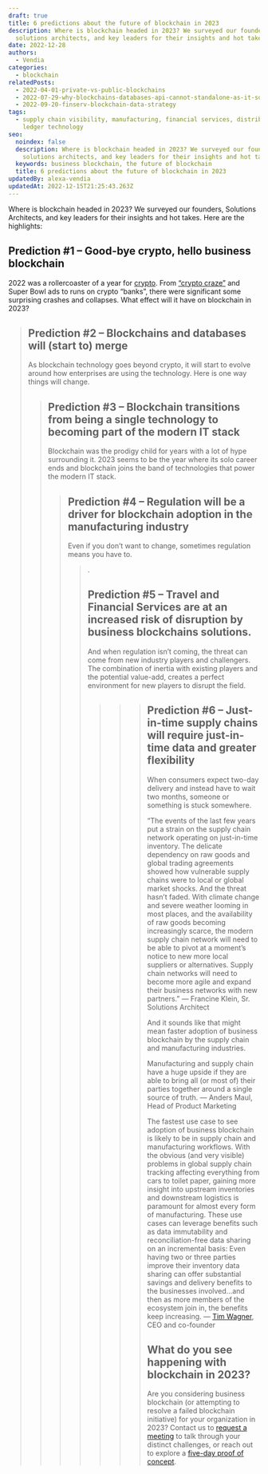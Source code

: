 ```yaml
---
draft: true
title: 6 predictions about the future of blockchain in 2023
description: Where is blockchain headed in 2023? We surveyed our founders,
  solutions architects, and key leaders for their insights and hot takes.
date: 2022-12-28
authors:
  - Vendia
categories:
  - blockchain
relatedPosts:
  - 2022-04-01-private-vs-public-blockchains
  - 2022-07-29-why-blockchains-databases-api-cannot-standalone-as-it-solutions
  - 2022-09-20-finserv-blockchain-data-strategy
tags:
  - supply chain visibility, manufacturing, financial services, distributed
    ledger technology
seo:
  noindex: false
  description: Where is blockchain headed in 2023? We surveyed our founders,
    solutions architects, and key leaders for their insights and hot takes.
  keywords: business blockchain, the future of blockchain
  title: 6 predictions about the future of blockchain in 2023
updatedBy: alexa-vendia
updatedAt: 2022-12-15T21:25:43.263Z
---
```


Where is blockchain headed in 2023? We surveyed our founders, Solutions Architects, and key leaders for their insights and hot takes. Here are the highlights:

## Prediction #1 – Good-bye crypto, hello business blockchain

2022 was a rollercoaster of a year for [crypto](https://www.cnbc.com/cryptoworld/). From [“crypto craze”](https://www.npr.org/2022/06/17/1105343423/cryptocurrencies-winter-crash-bitcoin-celcius) and Super Bowl ads to runs on crypto “banks”, there were significant some surprising crashes and collapses. What effect will it have on blockchain in 2023?

<BlockQuote author="Shruthi Rao, CBO and co-founder" text= In light of the recent crypto meltdown, people will have renewed skepticism towards anything with “blockchain” in the name. As we know, crypto requires blockchain, but blockchain has many uses outside crypto. Regardless, the current environment means enterprises will focus more on real solutions for tangible problems and with clear ROI. That’s why 2023 will be the year of business blockchain — where the mystery and hype is left out, and the focus is on delivering blockchain solutions for enterprises.  text="In light of the recent crypto meltdown, people will have renewed skepticism towards anything with “blockchain” in the name. As we know, crypto requires blockchain, but blockchain has many uses outside crypto. Regardless, the current environment means enterprises will focus more on real solutions for tangible problems and with clear ROI. That’s why 2023 will be the year of business blockchain — where the mystery and hype is left out, and the focus is on delivering blockchain solutions for enterprises. " />

## Prediction #2 – Blockchains and databases will (start to) merge

As blockchain technology goes beyond crypto, it will start to evolve around how enterprises are using the technology. Here is one way things will change. 

<BlockQuote author="Tim Wagner, CEO and co-founder" text="This is really going to take more like a quarter century, but the process of blockchains and databases merging has begun. The use of blockchain at enterprises is really a form of a distributed database, where the “distributed” now means across partners, clouds, and regions, not just within a single AWS or Azure account. [Deterministic database](https://www.vendia.com/blog/data-sharing-deterministic-databases) theory and blockchain theory are already on a convergence path at the research level. The news just hasn’t made its way to the general public yet. 2023 will start to accelerate this merger." />

## Prediction #3 – Blockchain transitions from being a single technology to becoming part of the modern IT stack

Blockchain was the prodigy child for years with a lot of hype surrounding it. 2023 seems to be the year where its solo career ends and blockchain joins the band of technologies that power the modern IT stack.

<BlockQuote author="James Gimourginas, Director of Solutions Architecture and Customer Success" text="When’s the last time you talked about page-level locks in an Oracle database or internal scaling algorithms in a distributed NoSQL cloud database? T Never, right? Blockchain is on a similar path. As a technology, it will be adopted as solutions that [blend it](https://www.vendia.com/blog/venn-diagramming-vendia-share) with other enterprise technologies — both new and old. Businesses will buy solutions that just happen to incorporate distributed ledgers, gaining benefits from immutable data." />

## Prediction #4 – Regulation will be a driver for blockchain adoption in the manufacturing industry 

Even if you don’t want to change, sometimes regulation means you have to. 

<BlockQuote text="The Food and Beverage and Semiconductor industries face potential regulation and increased government focus on security and reliability. These regulations will require the industry to adopt business [blockchain solutions](https://www.vendia.com/blog/how-blockchain-makes-supply-chains-predictable) that span supply chains within the respective industries." author="Vikrant Kahlir, Tech Lead, Data and Web3" />

. 

## Prediction #5 – Travel and Financial Services are at an increased risk of disruption by business blockchains solutions.

And when regulation isn’t coming, the threat can come from new industry players and challengers. The combination of inertia with existing players and the potential value-add, creates a perfect environment for new players to disrupt the field. 

<BlockQuote author="Anders Maul, Head of Product Marketing" text="The financial services and travel industries are both still relying heavily on manual processing for managing transactions and settlements for the many partners in the highly fragmented industries. Both industries are ripe for disruption. There is a lot of value to be captured by using a business blockchain to connect multiple parties and [automating](https://www.vendia.com/blog/real-time-everything) many of the manual workflows." />

<BlockQuote text="Insurance is ripe for a shake-up. Weather events are costing more and more, and these firms will need to better plan for the anticipated cost and logistics. First, looking internally to reduce the significant overhead to provide insurance, receive and investigate claims, and reimburse funds. These processes have layers and back-and-forth data in collaboration with local services, receipt of forms, sending of information to-and-from banks, investigation reports, and validating recipient received funds. A solution in which there is a set network of parties (i.e. a business alliance) that owns their data, leveraging a distributed, decentralized storage solution and an immutable ledger to maintain traceability and trust of changes would advance [insurance providers](https://www.vendia.com/blog/atos-success-story) to focus on their risk assessment rather than the logistics of data reconciliation." author=" Francine Klein, Sr. Solutions Architect" />

<BlockQuote text="While financial services are likely to garner the most [benefits from blockchain](https://www.vendia.com/blog/blockchain-mortgage-services) and distributed ledger technology over time, they also have high inertia and will take time to get there. But, in the long run, [financial services](https://www.vendia.com/blog/finserv-blockchain-data-strategy) will benefit the most from blockchains, simply for structural reasons: The lower the marginal cost of storing, moving, sharing, and reconciling financial data, the more effective and efficient these businesses can be. These activities are the essence of what they do — there are no physical objects to manufacture, seats on an airline to sell, or groceries to deliver in this sector, so reducing the cost of digital accounting is THE primary driver of both cost savings and new revenue streams." author="Tim Wagner, CEO and co-founder" />

## Prediction #6 – Just-in-time supply chains will require just-in-time data and greater flexibility 

When consumers expect two-day delivery and instead have to wait two months, someone or something is stuck somewhere. 

“The events of the last few years put a strain on the supply chain network operating on just-in-time inventory. The delicate dependency on raw goods and global trading agreements showed how vulnerable supply chains were to local or global market shocks. And the threat hasn’t faded. With climate change and severe weather looming in most places, and the availability of raw goods becoming increasingly scarce, the modern supply chain network will need to be able to pivot at a moment’s notice to new more local suppliers or alternatives. Supply chain networks will need to become more agile and expand their business networks with new partners.” — Francine Klein, Sr. Solutions Architect

And it sounds like that might mean faster adoption of business blockchain by the supply chain and manufacturing industries.

Manufacturing and supply chain have a huge upside if they are able to bring all (or most of) their parties together around a single source of truth. — Anders Maul, Head of Product Marketing

The fastest use case to see adoption of business blockchain is likely to be in supply chain and manufacturing workflows. With the obvious (and very visible) problems in global supply chain tracking affecting everything from cars to toilet paper, gaining more insight into upstream inventories and downstream logistics is paramount for almost every form of manufacturing. These use cases can leverage benefits such as data immutability and reconciliation-free data sharing on an incremental basis: Even having two or three parties improve their inventory data sharing can offer substantial savings and delivery benefits to the businesses involved…and then as more members of the ecosystem join in, the benefits keep increasing. — [Tim Wagner](mailto:tim@vendia.net), CEO and co-founder

## What do you see happening with blockchain in 2023?

Are you considering business blockchain (or attempting to resolve a failed blockchain initiative) for your organization in 2023? Contact us to [request a meeting](http://www.vendia.com/contact-us) to talk through your distinct challenges, or reach out to explore a [five-day proof of concept](http://vendia.com/poc).
